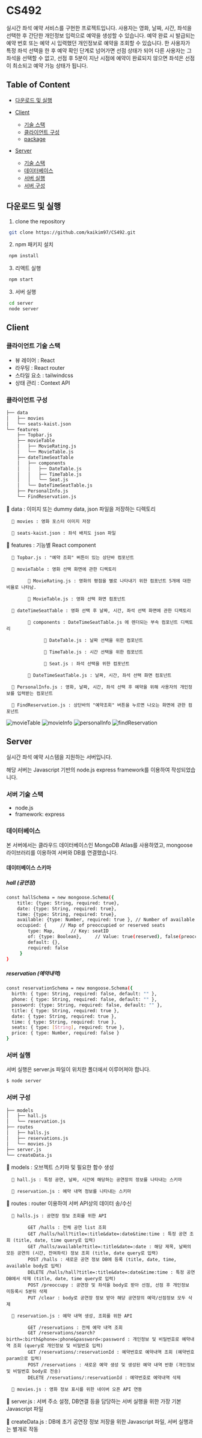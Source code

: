 # CS492

실시간 좌석 예약 서비스를 구현한 프로젝트입니다.
사용자는 영화, 날짜, 시간, 좌석을 선택한 후 간단한 개인정보 입력으로 예약을 생성할 수 있습니다. 예약 완료 시 발급되는 예약 번호 또는 예약 시 입력했던 개인정보로 예약을 조회할 수 있습니다.
한 사용자가 특정 좌석 선택을 한 후 예약 확인 단계로 넘어가면 선점 상태가 되어 다른 사용자는 그 좌석을 선택할 수 없고, 선점 후 5분이 지난 시점에 예약이 완료되지 않으면 좌석은 선점이 최소되고 예약 가능 상태가 됩니다.

## Table of Content

- [다운로드 및 실행](#다운로드-및-실행)

- [Client](#client)

  - [기술 스택](#클라이언트-기술-스택)
  - [클라이언트 구성](#클라이언트-구성)
  - [package](#)

- [Server](#server)
  - [기술 스택](#서버-기술-스택)
  - [데이터베이스](#데이터베이스)
  - [서버 실행](#서버-실행)
  - [서버 구성](#서버-구성)

## 다운로드 및 실행

1. clone the repository

```bash
 git clone https://github.com/kaikim97/CS492.git
```

2. npm 패키지 설치

```bash
 npm install
```

3. 리액트 실행

```bash
 npm start
```

3. 서버 실행

```bash
 cd server
 node server
```

## Client

### 클라이언트 기술 스택

- 뷰 레이어 : React
- 라우팅 : React router
- 스타일 요소 : tailwindcss
- 상태 관리 : Context API

### 클라이언트 구성

```bash
├── data
│   ├── movies
│   └── seats-kaist.json
└── features
    ├── Topbar.js
    ├── movieTable
    │   ├── MovieRating.js
    │   └── MovieTable.js
    ├── dateTimeSeatTable
    │   ├── components
    │   │   ├── DateTable.js
    │   │   ├── TimeTable.js
    │   │   └── Seat.js
    │   └── DateTimeSeatTable.js
    ├── PersonalInfo.js
    └── FindReservation.js
```

📁 data : 이미지 또는 dummy data, json 파일을 저장하는 디렉토리

      📁 movies : 영화 포스터 이미지 저장

      📓 seats-kaist.json : 좌석 배치도 json 파일

📁 features : 기능별 React component

      📓 Topbar.js : "예약 조회" 버튼이 있는 상단바 컴포넌트

      📁 movieTable : 영화 선택 화면에 관한 디렉토리

            📓 MovieRating.js : 영화의 평점을 별로 나타내기 위한 컴포넌트 5개에 대한 비율로 나타남.

            📓 MovieTable.js : 영화 선택 화면 컴포넌트

      📁 dateTimeSeatTable : 영화 선택 후 날짜, 시간, 좌석 선택 화면에 관한 디렉토리

            📁 components : DateTimeSeatTable.js 에 렌더되는 부속 컴포넌트 디렉토리

                  📓 DateTable.js : 날짜 선택을 위한 컴포넌트

                  📓 TimeTable.js : 시간 선택을 위한 컴포넌트

                  📓 Seat.js : 좌석 선택을 위한 컴포넌트

            📓 DateTimeSeatTable.js : 날짜, 시간, 좌석 선택 화면 컴포넌트

      📓 PersonalInfo.js : 영화, 날짜, 시간, 좌석 선택 후 예약을 위해 사용자의 개인정보를 입력받는 컴포넌트

      📓 FindReservation.js : 상단바의 "예약조회" 버튼을 누르면 나오는 화면에 관한 컴포넌트

![movieTable](./readme_image/movieTable.png)
![movieInfo](./readme_image/movieInfo.png)
![personalInfo](./readme_image/personalInfo.png)
![findReservation](./readme_image/findReservation.png)

## Server

실시간 좌석 예약 시스템을 지원하는 서버입니다.

해당 서버는 Javascript 기반의 node.js express framework를 이용하여 작성되었습니다.

### 서버 기술 스택

- node.js
- framework: express

### 데이터베이스

본 서버에서는 클라우드 데이터베이스인 MongoDB Atlas를 사용하였고, mongoose 라이브러리를 이용하여 서버와 DB를 연결했습니다.

#### 데이터베이스 스키마

##### hall (공연장)

```bash
const hallSchema = new mongoose.Schema({
    title: {type: String, required: true},
    date: {type: String, required: true},
    time: {type: String, required: true},
    available: {type: Number, required: true }, // Number of available seats
    occupied: {     // Map of preoccupied or reserved seats
        type: Map,      // Key: seatID
        of: {type: Boolean},     // Value: true(reserved), false(preoccupied)
        default: {},
        required: false
     }
}
```

##### reservation (예약내역)

```bash
const reservationSchema = new mongoose.Schema({
  birth: { type: String, required: false, default: "" },
  phone: { type: String, required: false, default: "" },
  password: {type: String, required: false, default: "" },
  title: { type: String, required: true },
  date: { type: String, required: true },
  time: { type: String, required: true },
  seats: { type: [String], required: true },
  price: { type: Number, required: false }
}
```

### 서버 실행

서버 실행은 server.js 파일이 위치한 폴더에서 이루어져야 합니다.

```bash
$ node server
```

### 서버 구성

```bash
├── models
│   ├── hall.js
│   └── reservation.js
├── routes
│   ├── halls.js
│   ├── reservations.js
│   └── movies.js
├── server.js
└── createData.js
```

📁 models : 오브젝트 스키마 및 필요한 함수 생성

      📓 hall.js : 특정 공연, 날짜, 시간에 해당하는 공연장의 정보를 나타내는 스키마

      📓 reservation.js : 예약 내역 정보를 나타내는 스키마

📁 routes : router 이용하여 서버 API상의 데이터 송/수신

      📓 halls.js : 공연장 정보 조회를 위한 API

            GET /halls : 전체 공연 list 조회
            GET /halls/hall?title=:title&date=:date&time:time : 특정 공연 조회 (title, date, time query로 입력)
            GET /halls/available?title=:title&date=:date : 해당 제목, 날짜의 모든 공연의 (시간, 잔여좌석) 정보 조회 (title, date query로 입력)
            POST /halls : 새로운 공연 정보 DB에 등록 (title, date, time, available body로 입력)
            DELETE /halls/hall?title=:title&date=:date&time:time : 특정 공연 DB에서 삭제 (title, date, time query로 입력)
            POST /preoccupy : 공연장 및 좌석을 body로 받아 선점, 선점 후 개인정보 미등록시 5분뒤 삭제
            PUT /clear : body로 공연장 정보 받아 해당 공연장의 예약/선점정보 모두 삭제

      📓 reservation.js : 예약 내역 생성, 조회를 위한 API

            GET /reservations : 전체 예약 내역 조회
            GET /reservations/search?birth=:birth&phone=:phone&password=:password : 개인정보 및 비밀번호로 예약내역 조회 (query로 개인정보 및 비밀번호 입력)
            GET /reservations/:reservationId : 예약번호로 예약내역 조회 (예약번호 param으로 입력)
            POST /reservations : 새로운 예약 생성 및 생성된 예약 내역 반환 (개인정보 및 비밀번호 body로 전송)
            DELETE /reservations/:reservationId : 예약번호로 예약내역 삭제

      📓 movies.js : 영화 정보 표시를 위한 네이버 오픈 API 연동

📓 server.js : 서버 주소 설정, DB연결 등을 담당하는 서버 실행을 위한 가장 기본 Javascript 파일

📓 createData.js : DB에 초기 공연장 정보 저장을 위한 Javascript 파일, 서버 실행과는 별개로 작동
